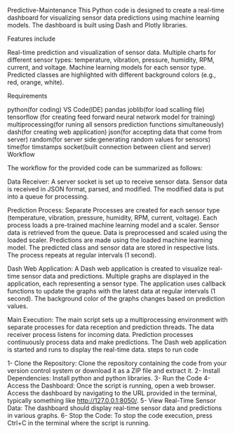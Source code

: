 Predictive-Maintenance
This Python code is designed to create a real-time dashboard for visualizing sensor data predictions using machine learning models. The dashboard is built using Dash and Plotly libraries.

Features include

Real-time prediction and visualization of sensor data. Multiple charts for different sensor types: temperature, vibration, pressure, humidity, RPM, current, and voltage. Machine learning models for each sensor type. Predicted classes are highlighted with different background colors (e.g., red, orange, white).

Requirements

python(for coding) 
VS Code(IDE)
pandas 
joblib(for load scalling file) 
tensorflow (for creating feed forward neural network model for training) 
multiprocessing(for runing all sensors prediction functions simultaneously)
dash(for creating web application)
json(for accepting data that come from server)
random(for server side:generating random values for sensors)
time(for timstamps
socket(built connection between client and server)
Workflow

The workflow for the provided code can be summarized as follows:

Data Receiver:
          A server socket is set up to receive sensor data.
Sensor data is received in JSON format, parsed, and modified.
The modified data is put into a queue for processing.
          
Prediction Process:
          Separate Processes are created for each sensor type (temperature, vibration, pressure, humidity, RPM, current, voltage).
Each process loads a pre-trained machine learning model and a scaler.
Sensor data is retrieved from the queue.
Data is preprocessed and scaled using the loaded scaler.
Predictions are made using the loaded machine learning model.
The predicted class and sensor data are stored in respective lists.
The process repeats at regular intervals (1 second).

Dash Web Application:
      A Dash web application is created to visualize real-time sensor data and predictions.
Multiple graphs are displayed in the application, each representing a sensor type.
The application uses callback functions to update the graphs with the latest data at regular intervals (1 second).
The background color of the graphs changes based on prediction values.

Main Execution:
      The main script sets up a multiprocessing environment with separate processes for data reception and prediction threads.
The data receiver process listens for incoming data.
Prediction processes continuously process data and make predictions.
The Dash web application is started and runs to display the real-time data.
steps to run code

   1- Clone the Repository:
          Clone the repository containing the code from your version control system or download it as a ZIP file and extract it.
   2- Install Dependencies:
          Install python and python libraries.
   3- Run the Code
   4- Access the Dashboard:
          Once the script is running, open a web browser.
          Access the dashboard by navigating to the URL provided in the terminal, typically something like http://127.0.0.1:8050/.
   5- View Real-Time Sensor Data:
          The dashboard should display real-time sensor data and predictions in various graphs.
  6- Stop the Code:
          To stop the code execution, press Ctrl+C in the terminal where the script is running.